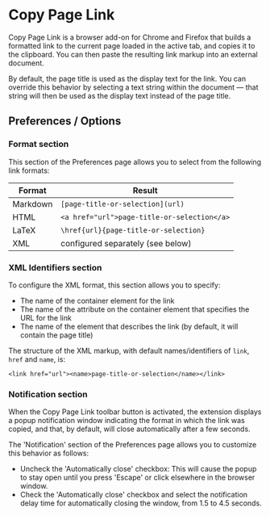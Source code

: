 # Copy Page Link

Copy Page Link is a browser add-on for Chrome and Firefox that builds a
formatted link to the current page loaded in the active tab, and copies it
to the clipboard. You can then paste the resulting link markup into an
external document.

By default, the page title is used as the display text for the link. You can
override this behavior by selecting a text string within the document — that
string will then be used as the display text instead of the page title.

## Preferences / Options

### Format section

This section of the Preferences page allows you to select from the following
link formats:

| Format   | Result                                      |
| -------- | ------------------------------------------- |
| Markdown | `[page-title-or-selection](url)`            |
| HTML     | `<a href="url">page-title-or-selection</a>` |
| LaTeX    | `\href{url}{page-title-or-selection}`       |
| XML      | configured separately (see below)           |

### XML Identifiers section

To configure the XML format, this section allows you to specify:

* The name of the container element for the link
* The name of the attribute on the container element that specifies the URL
  for the link
* The name of the element that describes the link (by default, it will contain
  the page title)

The structure of the XML markup, with default names/identifiers of `link`,
`href` and `name`, is:

`<link href="url"><name>page-title-or-selection</name></link>`

### Notification section

When the Copy Page Link toolbar button is activated, the extension displays a
popup notification window indicating the format in which the link was copied,
and that, by default, will close automatically after a few seconds.

The 'Notification' section of the Preferences page allows you to customize
this behavior as follows:

* Uncheck the 'Automatically close' checkbox: This will cause the popup to
  stay open until you press 'Escape' or click elsewhere in the browser window.
* Check the 'Automatically close' checkbox and select the notification delay
  time for automatically closing the window, from 1.5 to 4.5 seconds.
